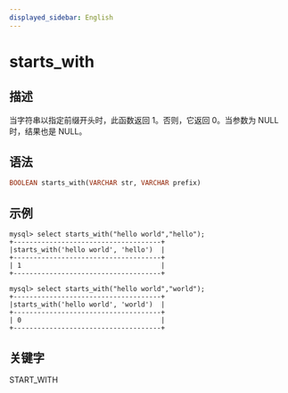 ```yaml
---
displayed_sidebar: English
---
```


# starts_with

## 描述

当字符串以指定前缀开头时，此函数返回 1。否则，它返回 0。当参数为 NULL 时，结果也是 NULL。

## 语法

```Haskell
BOOLEAN starts_with(VARCHAR str, VARCHAR prefix)
```

## 示例

```Plain
mysql> select starts_with("hello world","hello");
+-------------------------------------+
|starts_with('hello world', 'hello')  |
+-------------------------------------+
| 1                                   |
+-------------------------------------+

mysql> select starts_with("hello world","world");
+-------------------------------------+
|starts_with('hello world', 'world')  |
+-------------------------------------+
| 0                                   |
+-------------------------------------+
```

## 关键字

START_WITH